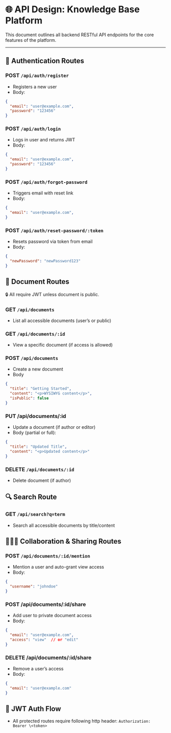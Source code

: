 # 🌐 API Design: Knowledge Base Platform

This document outlines all backend RESTful API endpoints for the core features of the platform.

---

## 📁 Authentication Routes

### POST `/api/auth/register`
- Registers a new user
- Body:
```json
{
  "email": "user@example.com",
  "password": "123456"
}
```
### POST `/api/auth/login`
- Logs in user and returns JWT
- Body:
```json
{
  "email": "user@example.com",
  "password": "123456"
}
```
### POST `/api/auth/forgot-password`
- Triggers email with reset link
- Body:
```json
{
  "email": "user@example.com",
}
```
### POST `/api/auth/reset-password/:token`
- Resets password via token from email
- Body:
```json
{
  "newPassword": "newPassword123"
}
```
## 📄 Document Routes
🔒 All require JWT unless document is public.

### GET `/api/documents`
- List all accessible documents (user’s or public)

### GET `/api/documents/:id`
- View a specific document (if access is allowed)

### POST `/api/documents`
- Create a new document
- Body
```json
{
  "title": "Getting Started",
  "content": "<p>WYSIWYG content</p>",
  "isPublic": false
}
```
### PUT /api/documents/:id
- Update a document (if author or editor)
- Body (partial or full):
```json
{
  "title": "Updated Title",
  "content": "<p>Updated content</p>"
}
```
### DELETE `/api/documents/:id`
- Delete document (if author)

## 🔍 Search Route
### GET `/api/search?q=term`
- Search all accessible documents by title/content

## 🧑‍🤝‍🧑 Collaboration & Sharing Routes
### POST `/api/documents/:id/mention`
- Mention a user and auto-grant view access
- Body:
```json
{
  "username": "johndoe"
}
```
### POST /api/documents/:id/share
- Add user to private document access
- Body:
```json
{
  "email": "user@example.com",
  "access": "view"  // or "edit"
}
```
### DELETE /api/documents/:id/share
- Remove a user’s access
- Body:
```json
{
  "email": "user@example.com"
}
```
## 🔐 JWT Auth Flow
- All protected routes require following http header: `Authorization: Bearer \<token>`

